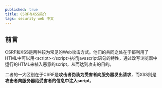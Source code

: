 ```yaml
---
published: true
title: CSRF与XSS简介
tags: security web 中文
---
```

## 前言
CSRF和XSS是两种较为常见的Web攻击方式。他们的共同之处在于都利用了HTML中可以用&lt;script&gt;&lt;/script&gt;执行javascript语句的特性，通过改写浏览器中运行的HTML来植入恶意的script，从而达到攻击的目的。

二者的一大区别在于CSRF是**攻击者伪装为受害者向服务器发出请求**，而XSS则是**攻击者向服务器给受害者的信息中注入script**。